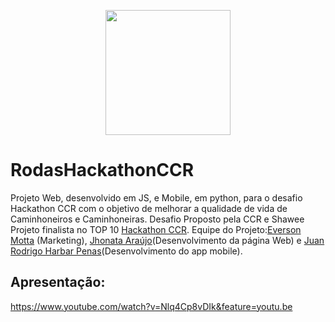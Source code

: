
<p align="center">
  <img src="logo_RODAS.jpeg" width=200>
</p>

# RodasHackathonCCR
Projeto Web, desenvolvido em JS, e Mobile, em python, para o desafio Hackathon CCR com o objetivo de melhorar a qualidade de vida de Caminhoneiros e Caminhoneiras. Desafio Proposto pela CCR e Shawee
Projeto finalista no TOP 10 [Hackathon CCR](https://www.youtube.com/watch?v=nSt_r_k9FBY).
Equipe do Projeto:[Everson Motta](https://www.linkedin.com/in/everson-motta-b76673100/) (Marketing), [Jhonata Araújo](https://www.linkedin.com/in/jhonatavinicius2488/)(Desenvolvimento da página Web) e [Juan Rodrigo Harbar Penas](https://www.linkedin.com/in/jhpenas/)(Desenvolvimento do app mobile).

## Apresentação:
https://www.youtube.com/watch?v=Nlq4Cp8vDIk&feature=youtu.be
